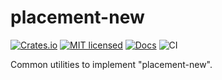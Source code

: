 # placement-new

[![Crates.io][crates-badge]][crates-url]
[![MIT licensed][mit-badge]][mit-url]
[![Docs][docs-badge]][docs-url]
![CI][ci-badge]

[crates-badge]: https://img.shields.io/crates/v/placement-new.svg
[crates-url]: https://crates.io/crates/placement-new
[mit-badge]: https://img.shields.io/badge/license-MIT-blue.svg
[mit-url]: LICENSE
[docs-badge]: https://docs.rs/placement-new/badge.svg
[docs-url]: https://docs.rs/placement-new/
[ci-badge]: https://github.com/Nugine/placement-new/workflows/CI/badge.svg

Common utilities to implement "placement-new".
